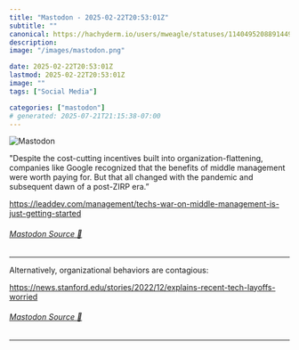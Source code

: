 ```yaml
---
title: "Mastodon - 2025-02-22T20:53:01Z"
subtitle: ""
canonical: https://hachyderm.io/users/mweagle/statuses/114049520889144994
description:
image: "/images/mastodon.png"

date: 2025-02-22T20:53:01Z
lastmod: 2025-02-22T20:53:01Z
image: ""
tags: ["Social Media"]

categories: ["mastodon"]
# generated: 2025-07-21T21:15:38-07:00
---
```

![Mastodon](/images/mastodon.png)

<p>&quot;Despite the cost-cutting incentives built into organization-flattening, companies like Google recognized that the benefits of middle management were worth paying for. But that all changed with the pandemic and subsequent dawn of a post-ZIRP era.”</p><p><a href="https://leaddev.com/management/techs-war-on-middle-management-is-just-getting-started" target="_blank" rel="nofollow noopener noreferrer" translate="no"><span class="invisible">https://</span><span class="ellipsis">leaddev.com/management/techs-w</span><span class="invisible">ar-on-middle-management-is-just-getting-started</span></a></p>


###### [Mastodon Source 🐘](https://hachyderm.io/@mweagle/114049520889144994)

___

<p>Alternatively, organizational behaviors are contagious:</p><p><a href="https://news.stanford.edu/stories/2022/12/explains-recent-tech-layoffs-worried" target="_blank" rel="nofollow noopener noreferrer" translate="no"><span class="invisible">https://</span><span class="ellipsis">news.stanford.edu/stories/2022</span><span class="invisible">/12/explains-recent-tech-layoffs-worried</span></a></p>


###### [Mastodon Source 🐘](https://hachyderm.io/@mweagle/114049530356466901)

___
